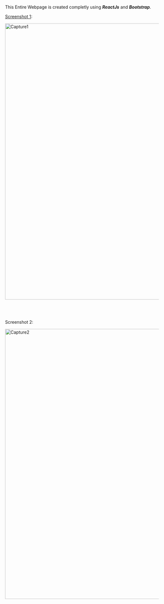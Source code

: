 This Entire Webpage is created completly using <strong> <em>ReactJs</em></strong> and <strong><em>Bootstrap</em></strong>. 

<u>Screenshot 1</u>:

<img width="902" alt="Capture1" src="https://user-images.githubusercontent.com/60129101/90599714-f66f4f00-e212-11ea-96f1-89eaf191ada8.PNG">

<br/><br/><br/>
Screenshot 2:

<img width="882" alt="Capture2" src="https://user-images.githubusercontent.com/60129101/90599717-f8d1a900-e212-11ea-8ca9-d8a2baf8324f.PNG">
